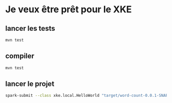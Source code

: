 # Je veux être prêt pour le XKE

## lancer les tests

```bash
mvn test
```

## compiler

```bash
mvn test
```

## lancer le projet

```bash
spark-submit --class xke.local.HelloWorld "target/word-count-0.0.1-SNAPSHOT.jar"  
```

